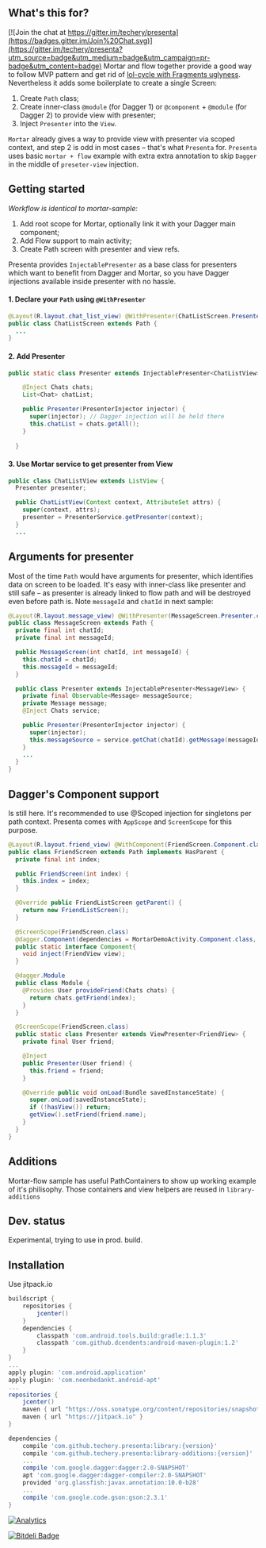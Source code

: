 ## What's this for?

[![Join the chat at https://gitter.im/techery/presenta](https://badges.gitter.im/Join%20Chat.svg)](https://gitter.im/techery/presenta?utm_source=badge&utm_medium=badge&utm_campaign=pr-badge&utm_content=badge)
Mortar and flow together provide a good way to follow MVP pattern and get rid of [lol-cycle with Fragments uglyness](https://corner.squareup.com/2014/10/advocating-against-android-fragments.html).
Nevertheless it adds some boilerplate to create a single Screen:

1. Create `Path` class;
2. Create inner-class `@module` (for Dagger 1) or `@component` + `@module` (for Dagger 2) to provide view with presenter;
3. Inject `Presenter` into the `View`.

`Mortar` already gives a way to provide view with presenter via scoped context, and step 2 is odd in most cases – that's what `Presenta` for. `Presenta` uses basic `mortar + flow` example with extra extra annotation to skip `Dagger` in the middle of `preseter-view` injection.

## Getting started
*Workflow is identical to mortar-sample:*

1. Add root scope for Mortar, optionally link it with your Dagger main component;
2. Add Flow support to main activity;
3. Create Path screen with presenter and view refs.

Presenta provides `InjectablePresenter` as a base class for presenters which want to benefit from Dagger and Mortar, so you have Dagger injections available inside presenter with no hassle.

#### 1. Declare your `Path` using `@WithPresenter`
```java
@Layout(R.layout.chat_list_view) @WithPresenter(ChatListScreen.Presenter.class)
public class ChatListScreen extends Path {
  ...
}
```
#### 2. Add Presenter
```java
public static class Presenter extends InjectablePresenter<ChatListView> {

    @Inject Chats chats;
    List<Chat> chatList;

    public Presenter(PresenterInjector injector) {
      super(injector); // Dagger injection will be held there
      this.chatList = chats.getAll();
    }
    
  }
```
#### 3. Use Mortar service to get presenter from View
```java
public class ChatListView extends ListView {
  Presenter presenter;

  public ChatListView(Context context, AttributeSet attrs) {
    super(context, attrs);
    presenter = PresenterService.getPresenter(context);
  }
  ...
```
## Arguments for presenter
Most of the time `Path` would have arguments for presenter, which identifies data on screen to be loaded. It's easy with inner-class like presenter and still safe – as presenter is already linked to flow path and will be destroyed even before path is. Note `messageId` and `chatId` in next sample:
```java
@Layout(R.layout.message_view) @WithPresenter(MessageScreen.Presenter.class)
public class MessageScreen extends Path {
  private final int chatId;
  private final int messageId;

  public MessageScreen(int chatId, int messageId) {
    this.chatId = chatId;
    this.messageId = messageId;
  }

  public class Presenter extends InjectablePresenter<MessageView> {
    private final Observable<Message> messageSource;
    private Message message;
    @Inject Chats service;

    public Presenter(PresenterInjector injector) {
      super(injector);
      this.messageSource = service.getChat(chatId).getMessage(messageId);
    }
    ...
  }
}
```
## Dagger's Component support 
Is still here. It's recommended to use @Scoped injection for singletons per path context. Presenta comes with `AppScope` and `ScreenScope` for this purpose. 
```java
@Layout(R.layout.friend_view) @WithComponent(FriendScreen.Component.class)
public class FriendScreen extends Path implements HasParent {
  private final int index;

  public FriendScreen(int index) {
    this.index = index;
  }

  @Override public FriendListScreen getParent() {
    return new FriendListScreen();
  }

  @ScreenScope(FriendScreen.class)
  @dagger.Component(dependencies = MortarDemoActivity.Component.class, modules = Module.class)
  public static interface Component{
    void inject(FriendView view);
  }

  @dagger.Module
  public class Module {
    @Provides User provideFriend(Chats chats) {
      return chats.getFriend(index);
    }
  }

  @ScreenScope(FriendScreen.class)
  public static class Presenter extends ViewPresenter<FriendView> {
    private final User friend;

    @Inject
    public Presenter(User friend) {
      this.friend = friend;
    }

    @Override public void onLoad(Bundle savedInstanceState) {
      super.onLoad(savedInstanceState);
      if (!hasView()) return;
      getView().setFriend(friend.name);
    }
  }
}
```
## Additions
Mortar-flow sample has useful PathContainers to show up working example of it's philisophy. Those containers and view helpers are reused in `library-additions`
## Dev. status
Experimental, trying to use in prod. build.
## Installation
Use jitpack.io
```groovy
buildscript {
    repositories {
        jcenter()
    }
    dependencies {
        classpath 'com.android.tools.build:gradle:1.1.3'
        classpath 'com.github.dcendents:android-maven-plugin:1.2'
    }
}
...
apply plugin: 'com.android.application'
apply plugin: 'com.neenbedankt.android-apt'
...
repositories {
    jcenter()
    maven { url "https://oss.sonatype.org/content/repositories/snapshots/" }
    maven { url "https://jitpack.io" }
}

dependencies {
    compile 'com.github.techery.presenta:library:{version}'
    compile 'com.github.techery.presenta:library-additions:{version}'
    ...
    compile 'com.google.dagger:dagger:2.0-SNAPSHOT'
    apt 'com.google.dagger:dagger-compiler:2.0-SNAPSHOT'
    provided 'org.glassfish:javax.annotation:10.0-b28'
    ...
    compile 'com.google.code.gson:gson:2.3.1'
}
```
[![Analytics](https://ga-beacon.appspot.com/UA-60536876-1/presenta/readme?pixel)](https://github.com/igrigorik/ga-beacon)


[![Bitdeli Badge](https://d2weczhvl823v0.cloudfront.net/techery/presenta/trend.png)](https://bitdeli.com/free "Bitdeli Badge")

